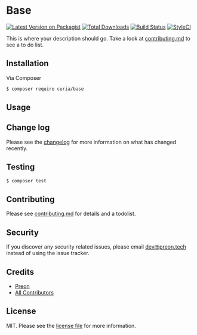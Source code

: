 # Base

[![Latest Version on Packagist][ico-version]][link-packagist]
[![Total Downloads][ico-downloads]][link-downloads]
[![Build Status][ico-travis]][link-travis]
[![StyleCI][ico-styleci]][link-styleci]

This is where your description should go. Take a look at [contributing.md](contributing.md) to see a to do list.

## Installation

Via Composer

``` bash
$ composer require curia/base
```

## Usage

## Change log

Please see the [changelog](changelog.md) for more information on what has changed recently.

## Testing

``` bash
$ composer test
```

## Contributing

Please see [contributing.md](contributing.md) for details and a todolist.

## Security

If you discover any security related issues, please email dev@preon.tech instead of using the issue tracker.

## Credits

- [Preon][link-author]
- [All Contributors][link-contributors]

## License

MIT. Please see the [license file](license.md) for more information.

[ico-version]: https://img.shields.io/packagist/v/curia/base.svg?style=flat-square
[ico-downloads]: https://img.shields.io/packagist/dt/curia/base.svg?style=flat-square
[ico-travis]: https://img.shields.io/travis/curia/base/master.svg?style=flat-square
[ico-styleci]: https://styleci.io/repos/12345678/shield

[link-packagist]: https://packagist.org/packages/curia/base
[link-downloads]: https://packagist.org/packages/curia/base
[link-travis]: https://travis-ci.org/curia/base
[link-styleci]: https://styleci.io/repos/12345678
[link-author]: https://github.com/curia
[link-contributors]: ../../contributors
